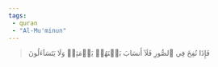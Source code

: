```yaml
---
tags: 
 - quran 
 - "Al-Mu'minun"
---
```


> فَإِذَا نُفِخَ فِي ٱلصُّورِ فَلَآ أَنسَابَ بَيۡنَهُمۡ يَوۡمَئِذٖ وَلَا يَتَسَآءَلُونَ
